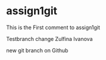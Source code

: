 # assign1git
This is the First comment to assign1git

Testbranch change
Zulfina Ivanova



new git branch on Github

